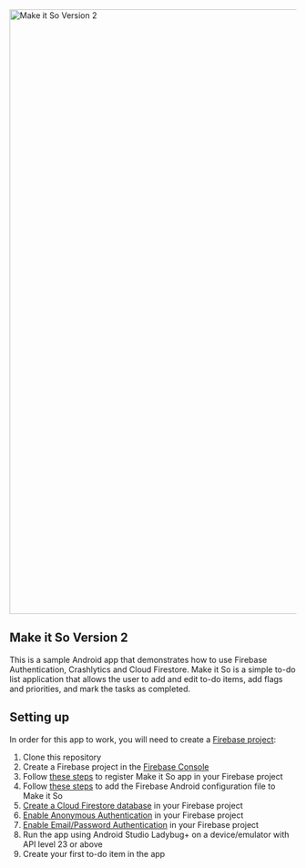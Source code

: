 <img width="1062" alt="Make it So Version 2" src="https://github.com/user-attachments/assets/57b9cdef-3fa7-4620-a33e-32db9c704ff4" />

## Make it So Version 2

This is a sample Android app that demonstrates how to use Firebase Authentication, Crashlytics and Cloud Firestore. Make it So is a simple to-do list application that allows the user to add and edit to-do items, add flags and priorities, and mark the tasks as completed.

## Setting up

In order for this app to work, you will need to create a [Firebase project](https://firebase.google.com/):

1. Clone this repository
1. Create a Firebase project in the [Firebase Console](https://console.firebase.google.com/)
1. Follow [these steps](https://firebase.google.com/docs/android/setup#register-app) to register Make it So app in your Firebase project
1. Follow [these steps](https://firebase.google.com/docs/android/setup#add-config-file) to add the Firebase Android configuration file to Make it So
1. [Create a Cloud Firestore database](https://firebase.google.com/docs/firestore/quickstart#create) in your Firebase project
1. [Enable Anonymous Authentication](https://firebase.google.com/docs/auth/android/anonymous-auth#before-you-begin) in your Firebase project
1. [Enable Email/Password Authentication](https://firebase.google.com/docs/auth/android/password-auth#before_you_begin) in your Firebase project
1. Run the app using Android Studio Ladybug+ on a device/emulator with API level 23 or above
1. Create your first to-do item in the app
